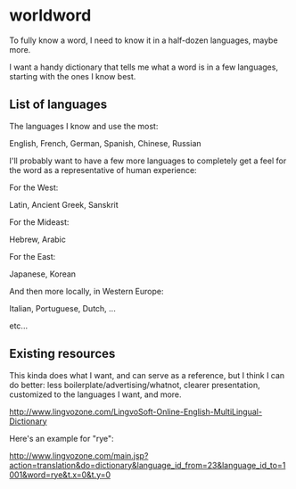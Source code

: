 # worldword

To fully know a word, I need to know it in a half-dozen languages, maybe more.

I want a handy dictionary that tells me what a word is in a few languages, starting with the ones I know best.

## List of languages

The languages I know and use the most:

English, French, German, Spanish, Chinese, Russian

I'll probably want to have a few more languages to completely get a feel for the word as a representative of human experience:

For the West:

Latin, Ancient Greek, Sanskrit

For the Mideast:

Hebrew, Arabic

For the East:

Japanese, Korean

And then more locally, in Western Europe:

Italian, Portuguese, Dutch, ...

etc...

## Existing resources

This kinda does what I want, and can serve as a reference, but I think I can do better: less boilerplate/advertising/whatnot, clearer presentation, customized to the languages I want, and more.

http://www.lingvozone.com/LingvoSoft-Online-English-MultiLingual-Dictionary

Here's an example for "rye":

http://www.lingvozone.com/main.jsp?action=translation&do=dictionary&language_id_from=23&language_id_to=1001&word=rye&t.x=0&t.y=0

